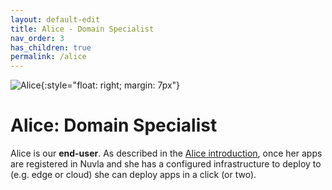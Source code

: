 ```yaml
---
layout: default-edit
title: Alice - Domain Specialist
nav_order: 3
has_children: true
permalink: /alice
---
```


![Alice](/docs/assets/alice.png){:style="float: right; margin: 7px"}

# Alice: Domain Specialist

Alice is our **end-user**. As described in the [Alice introduction](/users#alice-the-domain-specialist), once her apps are registered in Nuvla and she has a configured infrastructure to deploy to (e.g. edge or cloud) she can deploy apps in a click (or two).
